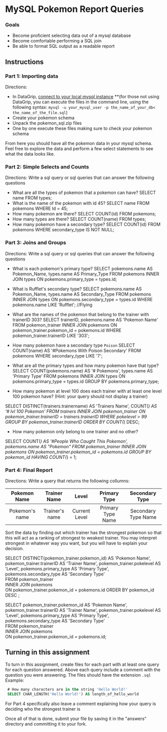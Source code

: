# MySQL Pokemon Report Queries

### Goals
* Become proficient selecting data out of a mysql database
* Become comfortable performing a SQL join
* Be able to format SQL output as a readable report

## Instructions

### Part 1: Importing data
Directions:

* In DataGrip, [connect to your local mysql instance](https://www.jetbrains.com/help/idea/connecting-to-a-database.html#mysql)
**(for those not using DataGrip, you can execute the files in the command line, using the following syntax: ```mysql -u your_mysql_user -p the_name_of_your_db< the_name_of_the_file.sql```)
* Create your pokemon schema
* Unpack the pokemon_sql.zip files
* One by one execute these files making sure to check your pokemon schema

From here you should have all the pokemon data in your mysql schema. Feel free to explore the data and perform a few select statements to see what the data looks like.

### Part 2: Simple Selects and Counts

Directions: Write a sql query or sql queries that can answer the following questions

* What are all the types of pokemon that a pokemon can have?
SELECT name FROM types;
* What is the name of the pokemon with id 45?
SELECT name FROM pokemons WHERE Id = 45;
* How many pokemon are there?
SELECT COUNT(id) FROM pokemons;
* How many types are there?
SELECT COUNT(name) FROM types;
* How many pokemon have a secondary type?
SELECT COUNT(id) FROM pokemons WHERE secondary_type IS NOT NULL;

### Part 3: Joins and Groups
Directions: Write a sql query or sql queries that can answer the following questions


* What is each pokemon's primary type?
SELECT pokemons.name AS Pokemon_Name, types.name AS Primary_Type 
FROM pokemons 
INNER JOIN types 
ON pokemons.primary_type = types.id;

* What is Rufflet's secondary type?
SELECT pokemons.name AS Pokemon_Name, types.name AS Secondary_Type 
FROM pokemons 
INNER JOIN types ON pokemons.secondary_type = types.id 
WHERE pokemons.name LIKE 'Rufflet';
//Flying

* What are the names of the pokemon that belong to the trainer with trainerID 303?
SELECT trainerID, pokemons.name AS 'Pokemon Name' 
FROM pokemon_trainer 
INNER JOIN pokemons
ON  pokemon_trainer.pokemon_id = pokemons.id 
WHERE pokemon_trainer.trainerID 
LIKE '303';

* How many pokemon have a secondary type `Poison`
SELECT COUNT(name) AS '#Pokemons With Poison Secondary' FROM pokemons WHERE secondary_type LIKE '7';

* What are all the primary types and how many pokemon have that type?
SELECT COUNT(pokemons.name) AS '# Pokemons', types.name AS 'Primary Type' 
FROM pokemons
INNER JOIN types 
ON pokemons.primary_type = types.id 
GROUP BY pokemons.primary_type;

* How many pokemon at level 100 does each trainer with at least one level 100 pokemon have? (Hint: your query should not display a trainer)

SELECT DISTINCT(trainers.trainername) AS 'Trainers Name', COUNT(*) AS '# lvl 100 Pokemon' 
FROM trainers
INNER JOIN pokemon_trainer 
ON pokemon_trainer.trainerID = trainers.trainerID 
WHERE pokelevel > 99 
GROUP BY pokemon_trainer.trainerID 
ORDER BY COUNT(*) DESC;

* How many pokemon only belong to one trainer and no other?

SELECT COUNT(*) AS '#People Who Caught This Pokemon', pokemons.name AS "Pokemon"
FROM pokemon_trainer 
INNER JOIN pokemons
ON pokemon_trainer.pokemon_id = pokemons.id
GROUP BY pokemon_id
HAVING COUNT(*) = 1;

### Part 4: Final Report

Directions: Write a query that returns the following collumns:

| Pokemon Name | Trainer Name | Level | Primary Type | Secondary Type |
|:------------:|:------------:|:-----:|:------------:|:--------------:|
| Pokemon's name| Trainer's name| Current Level| Primary Type Name| Secondary Type Name|

Sort the data by finding out which trainer has the strongest pokemon so that this will act as a ranking of strongest to weakest trainer. You may interpret strongest in whatever way you want, but you will have to explain your decision.

SELECT 
DISTINCT(pokemon_trainer.pokemon_id) AS 'Pokemon Name',  
pokemon_trainer.trainerID AS 'Trainer Name', 
pokemon_trainer.pokelevel AS 'Level', 
pokemons.primary_type AS 'Primary Type', 
pokemons.secondary_type AS 'Secondary Type'  
FROM pokemon_trainer  
INNER JOIN pokemons  
ON pokemon_trainer.pokemon_id = pokemons.id
ORDER BY pokemon_id DESC
;


SELECT 
pokemon_trainer.pokemon_id AS 'Pokemon Name',  
pokemon_trainer.trainerID AS 'Trainer Name', 
pokemon_trainer.pokelevel AS 'Level', 
pokemons.primary_type AS 'Primary Type', 
pokemons.secondary_type AS 'Secondary Type'  
FROM pokemon_trainer  
INNER JOIN pokemons  
ON pokemon_trainer.pokemon_id = pokemons.id;


## Turning in this assignment

To turn in this assignment, create files for each part with at least one query for each question answered. Above each query include a comment with the question you were answering. The files should have the extension `.sql`
Example: 

```SQL
 # How many characters are in the string 'Hello World!'
 SELECT CHAR_LENGTH('Hello World!') AS length_of_hello_world
```

For Part 4 specifically also leave a comment explaining how your query is deciding who the strongest trainer is

Once all of that is done, submit your file by saving it in the "answers" directory and committing it to your fork.
